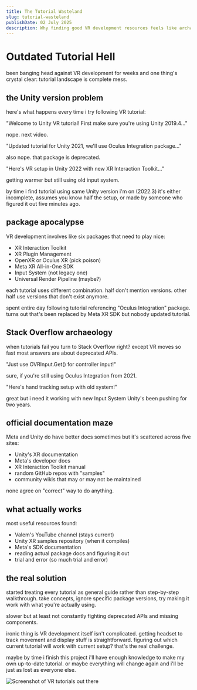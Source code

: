 ```yaml
---
title: The Tutorial Wasteland
slug: tutorial-wasteland
publishDate: 02 July 2025
description: Why finding good VR development resources feels like archaeology
---
```


# Outdated Tutorial Hell

been banging head against VR development for weeks and one thing's crystal clear: tutorial landscape is complete mess.

## the Unity version problem

here's what happens every time i try following VR tutorial:

"Welcome to Unity VR tutorial! First make sure you're using Unity 2019.4..."

nope. next video.

"Updated tutorial for Unity 2021, we'll use Oculus Integration package..."

also nope. that package is deprecated.

"Here's VR setup in Unity 2022 with new XR Interaction Toolkit..."

getting warmer but still using old input system.

by time i find tutorial using same Unity version i'm on (2022.3) it's either incomplete, assumes you know half the setup, or made by someone who figured it out five minutes ago.

## package apocalypse

VR development involves like six packages that need to play nice:
- XR Interaction Toolkit
- XR Plugin Management  
- OpenXR or Oculus XR (pick poison)
- Meta XR All-in-One SDK
- Input System (not legacy one)
- Universal Render Pipeline (maybe?)

each tutorial uses different combination. half don't mention versions. other half use versions that don't exist anymore.

spent entire day following tutorial referencing "Oculus Integration" package. turns out that's been replaced by Meta XR SDK but nobody updated tutorial.

## Stack Overflow archaeology

when tutorials fail you turn to Stack Overflow right? except VR moves so fast most answers are about deprecated APIs.

"Just use OVRInput.Get() for controller input!"

sure, if you're still using Oculus Integration from 2021.

"Here's hand tracking setup with old system!"

great but i need it working with new Input System Unity's been pushing for two years.

## official documentation maze

Meta and Unity do have better docs sometimes but it's scattered across five sites:
- Unity's XR documentation
- Meta's developer docs  
- XR Interaction Toolkit manual
- random GitHub repos with "samples"
- community wikis that may or may not be maintained

none agree on "correct" way to do anything.

## what actually works

most useful resources found:
- Valem's YouTube channel (stays current)
- Unity XR samples repository (when it compiles)
- Meta's SDK documentation
- reading actual package docs and figuring it out
- trial and error (so much trial and error)

## the real solution

started treating every tutorial as general guide rather than step-by-step walkthrough. take concepts, ignore specific package versions, try making it work with what you're actually using.

slower but at least not constantly fighting deprecated APIs and missing components.

ironic thing is VR development itself isn't complicated. getting headset to track movement and display stuff is straightforward. figuring out which current tutorial will work with current setup? that's the real challenge.

maybe by time i finish this project i'll have enough knowledge to make my own up-to-date tutorial. or maybe everything will change again and i'll be just as lost as everyone else.

![Screenshot of VR tutorials out there](Screenshot%202025-08-26%20164520.png)